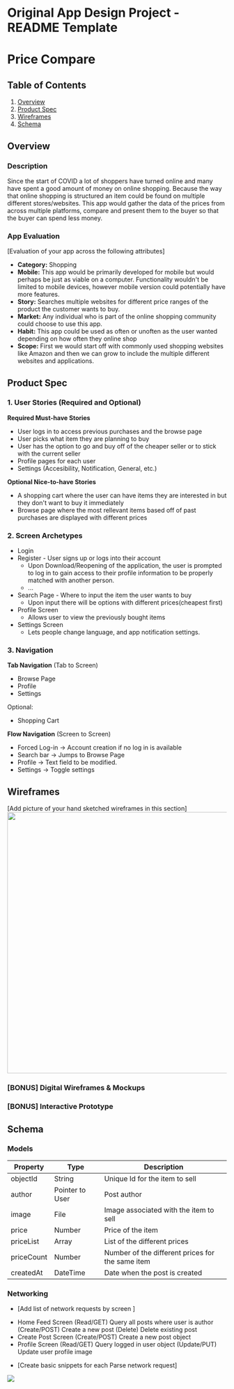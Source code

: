 Original App Design Project - README Template
===

# Price Compare

## Table of Contents
1. [Overview](#Overview)
1. [Product Spec](#Product-Spec)
1. [Wireframes](#Wireframes)
2. [Schema](#Schema)

## Overview
### Description
Since the start of COVID a lot of shoppers have turned online and many have spent a good amount of money on online shopping. Because the way that online shopping is structured an item could be found on multiple different stores/websites. This app would gather the data of the prices from across multiple platforms, compare and present them to the buyer so that the buyer can spend less money.

### App Evaluation
[Evaluation of your app across the following attributes]
- **Category:** Shopping
- **Mobile:** This app would be primarily developed for mobile but would perhaps be just as viable on a computer. Functionality wouldn't be limited to mobile devices, however mobile version could potentially have more features.
- **Story:** Searches multiple websites for different price ranges of the product the customer wants to buy.
- **Market:** Any individual who is part of the online shopping community could choose to use this app.
- **Habit:** This app could be used as often or unoften as the user wanted depending on how often they online shop
- **Scope:** First we would start off with commonly used shopping websites like Amazon and then we can grow to include the multiple different websites and applications.

## Product Spec

### 1. User Stories (Required and Optional)

**Required Must-have Stories**

* User logs in to access previous purchases and the browse page
* User picks what item they are planning to buy
* User has the option to go and buy off of the cheaper seller or to stick with the current seller
* Profile pages for each user
* Settings (Accesibility, Notification, General, etc.)

**Optional Nice-to-have Stories**

* A shopping cart where the user can have items they are interested in but they don't want to buy it immediately
* Browse page where the most rellevant items based off of past purchases are displayed with different prices


### 2. Screen Archetypes

* Login 
* Register - User signs up or logs into their account
   * Upon Download/Reopening of the application, the user is prompted to log in to gain access to their profile information to be properly matched with another person. 
   * ...
* Search Page - Where to input the item the user wants to buy
   * Upon input there will be options with different prices(cheapest first)
* Profile Screen 
   * Allows user to view the previously bought items
* Settings Screen
   * Lets people change language, and app notification settings.


### 3. Navigation

**Tab Navigation** (Tab to Screen)

* Browse Page
* Profile
* Settings

Optional:
* Shopping Cart

**Flow Navigation** (Screen to Screen)

* Forced Log-in -> Account creation if no log in is available
* Search bar -> Jumps to Browse Page
* Profile -> Text field to be modified. 
* Settings -> Toggle settings

## Wireframes
[Add picture of your hand sketched wireframes in this section]
<img src="YOUR_WIREFRAME_IMAGE_URL" width=600>

### [BONUS] Digital Wireframes & Mockups

### [BONUS] Interactive Prototype

## Schema 

### Models

| Property    | Type            | Description      |
| --------    | --------        | --------         |
| objectId    | String          | Unique Id for the item to sell   |
| author      | Pointer to User | Post author     |
| image       | File            | Image associated with the item to sell     |
| price       | Number          | Price of the item     |
| priceList   | Array           | List of the different prices     |
| priceCount  | Number          | Number of the different prices for the same item     |
| createdAt   | DateTime        | Date when the post is created    |



### Networking
- [Add list of network requests by screen ]

* Home Feed Screen
    (Read/GET) Query all posts where user is author
    (Create/POST) Create a new post
    (Delete) Delete existing post
* Create Post Screen
    (Create/POST) Create a new post object
* Profile Screen
    (Read/GET) Query logged in user object
    (Update/PUT) Update user profile image

- [Create basic snippets for each Parse network request]

![](https://i.imgur.com/skCmazd.png)

